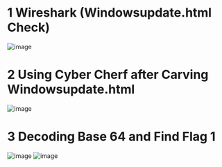 # 1 Wireshark (Windowsupdate.html Check)
![image](https://user-images.githubusercontent.com/2162867/180132630-1c208407-aa9d-4b03-ae36-6ac366a94824.png)

# 2 Using Cyber Cherf after Carving Windowsupdate.html 
![image](https://user-images.githubusercontent.com/2162867/180132797-775ef28c-8871-4d33-9859-6f6ee164ee53.png)

# 3 Decoding Base 64 and Find Flag 1
![image](https://user-images.githubusercontent.com/2162867/180132886-e9c951f6-da63-47e7-9e38-1d5eed6cf657.png)
![image](https://user-images.githubusercontent.com/2162867/180132963-8c5d9d57-8efc-4f12-8f1c-629f237dab6a.png)


